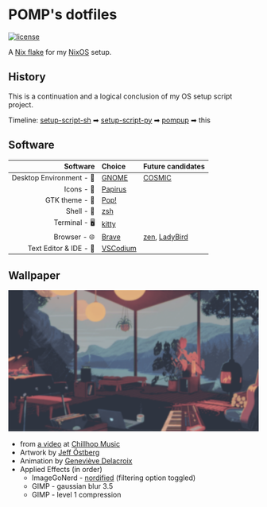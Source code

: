 # POMP's dotfiles

[![license](https://img.shields.io/github/license/developomp/.dotfiles?style=for-the-badge&color=yellow)](./LICENSE)

<!-- ## Gallery

![screenshot](.github/res/result1.png)

![result image 2](.github/res/result2.png)

-->

A [Nix flake](https://wiki.nixos.org/wiki/Flakes) for my [NixOS](https://nixos.org) setup.

## History

This is a continuation and a logical conclusion of my OS setup script project.

Timeline: [setup-script-sh](https://github.com/developomp/setup-script-sh) ➡ [setup-script-py](https://github.com/developomp/setup-script-py) ➡ [pompup](https://github.com/developomp/pompup) ➡ this

## Software

|                 Software | Choice                                                                  | Future candidates                                                                                      |
| -----------------------: | :---------------------------------------------------------------------- | ------------------------------------------------------------------------------------------------------ |
| Desktop Environment - 🚀 | [GNOME](https://www.gnome.org)                                          | [COSMIC](https://github.com/pop-os/cosmic-epoch)                                                       |
|               Icons - 💎 | [Papirus](https://github.com/PapirusDevelopmentTeam/papirus-icon-theme) |                                                                                                        |
|           GTK theme - 🎨 | [Pop!](https://github.com/pop-os/gtk-theme)                             |                                                                                                        |
|               Shell - 🐚 | [zsh](https://github.com/zsh-users/zsh)                                 |                                                                                                        |
|            Terminal - 🖥️ | [kitty](https://github.com/kovidgoyal/kitty)                            |                                                                                                        |
|             Browser - 🌐 | [Brave](https://github.com/brave/brave-browser)                         | [zen](https://github.com/zen-browser/desktop), [LadyBird](https://github.com/LadybirdBrowser/ladybird) |
|   Text Editor & IDE - 📝 | [VSCodium](https://github.com/VSCodium/vscodium)                        |                                                                                                        |

## Wallpaper

![wallpaper](wallpaper.png)

- from [a video](https://www.youtube.com/watch?v=QEWV6fiYaDU) at [Chillhop Music](https://www.youtube.com/channel/UCOxqgCwgOqC2lMqC5PYz_Dg)
- Artwork by [Jeff Östberg](https://jeffostberg.se)
- Animation by [Geneviève Delacroix](http://www.genevievelacroix.com)
- Applied Effects (in order)
  - ImageGoNerd - [nordified](https://github.com/Schrodinger-Hat/ImageGoNord) (filtering option toggled)
  - GIMP - gaussian blur 3.5
  - GIMP - level 1 compression
